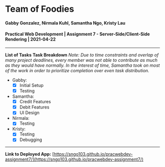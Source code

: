 # Team of Foodies
#### Gabby Gonzalez, Nirmala Kuhl, Samantha Ngo, Kristy Lau
#### Practical Web Development | Assignment 7 - Server-Side/Client-Side Rendering | 2021-04-22
-----
**List of Tasks**
**Task Breakdown**
*Note: Due to time constraints and overlap of many project deadlines, every member was not able to contribute as much as they would have normally. In the interest of time, Samantha took on most of the work in order to prioritize completion over even task distribution.*
- Gabby: 
  - [x] Initial Setup
  - [x] Testing
- Samantha: 
  - [x] Credit Features
  - [x] Debit Features
  - [x] UI Design
- Nirmala: 
  - [x] Testing
- Kristy: 
  - [x] Testing
  - [x] Debugging
----
**Link to Deployed App:** [https://sngo103.github.io/pracwebdev-assignment7/](https://sngo103.github.io/pracwebdev-assignment7/)
